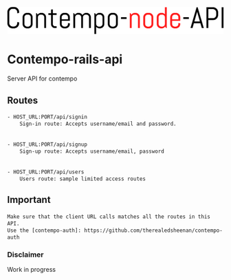 ![logo contempo](https://github.com/therealedsheenan/contempo-rails-api/blob/master/contempo-rails-api.png)

# Contempo-rails-api
Server API for contempo

## Routes
    - HOST_URL:PORT/api/signin
        Sign-in route: Accepts username/email and password.

        
    - HOST_URL:PORT/api/signup
        Sign-up route: Accepts username/email, password


    - HOST_URL:PORT/api/users
        Users route: sample limited access routes                    

## Important
    Make sure that the client URL calls matches all the routes in this API.
    Use the [contempo-auth]: https://github.com/therealedsheenan/contempo-auth

### Disclaimer
Work in progress